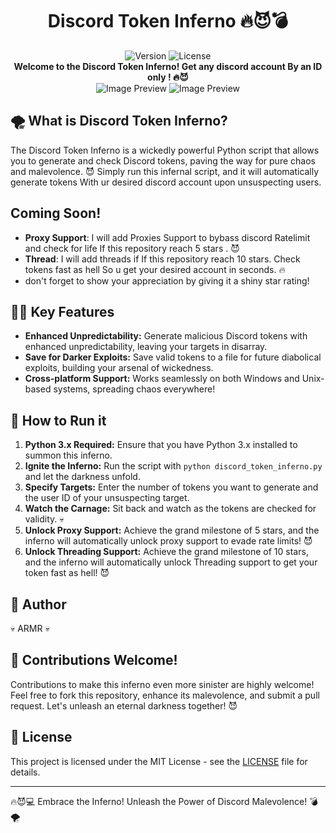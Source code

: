 <div align="center">
  <h1>Discord Token Inferno 🔥😈💣</h1>
  <img src="https://img.shields.io/badge/version-2.0-red.svg" alt="Version">
  <img src="https://img.shields.io/badge/license-MIT-blue.svg" alt="License">
</div>
<div align="center">
  <strong>Welcome to the Discord Token Inferno! Get any discord account By an ID only
  ! 🔥😈</strong>
</div>

<div align="center">
  <img src="https://cdn.discordapp.com/attachments/1136736486516072509/1138239560015433839/image.png" alt="Image Preview">
  <img src="https://cdn.discordapp.com/attachments/1136736486516072509/1138239590461866015/image.png" alt="Image Preview">
</div>

## 🌪️ What is Discord Token Inferno?

The Discord Token Inferno is a wickedly powerful Python script that allows you to generate and check Discord tokens, paving the way for pure chaos and malevolence. 😈 Simply run this infernal script, and it will automatically generate tokens With ur desired discord account upon unsuspecting users.

## Coming Soon!
- **Proxy Support**: I will add Proxies Support to bybass discord Ratelimit and check for life If this repository reach 5 stars . 😈
- **Thread**: I will add threads if If this repository reach 10 stars. Check tokens fast as hell So u get your desired account in seconds. 🔥
- don't forget to show your appreciation by giving it a shiny star rating!
## 🦹‍♂️ Key Features

- **Enhanced Unpredictability:** Generate malicious Discord tokens with enhanced unpredictability, leaving your targets in disarray.
- **Save for Darker Exploits:** Save valid tokens to a file for future diabolical exploits, building your arsenal of wickedness.
- **Cross-platform Support:** Works seamlessly on both Windows and Unix-based systems, spreading chaos everywhere!

## 📝 How to Run it

1. **Python 3.x Required:** Ensure that you have Python 3.x installed to summon this inferno.
2. **Ignite the Inferno:** Run the script with `python discord_token_inferno.py` and let the darkness unfold.
3. **Specify Targets:** Enter the number of tokens you want to generate and the user ID of your unsuspecting target.
4. **Watch the Carnage:** Sit back and watch as the tokens are checked for validity. 💀
5. **Unlock Proxy Support:** Achieve the grand milestone of 5 stars, and the inferno will automatically unlock proxy support to evade rate limits! 😈
6. **Unlock Threading Support:** Achieve the grand milestone of 10 stars, and the inferno will automatically unlock Threading support to get your token fast as hell! 😈


## 👑 Author

💀 ARMR 💀

## 🌟 Contributions Welcome!

Contributions to make this inferno even more sinister are highly welcome! Feel free to fork this repository, enhance its malevolence, and submit a pull request. Let's unleash an eternal darkness together! 😈

## 📄 License

This project is licensed under the MIT License - see the [LICENSE](LICENSE) file for details.

---

🔥😈💻 Embrace the Inferno! Unleash the Power of Discord Malevolence! 💣🌪️
